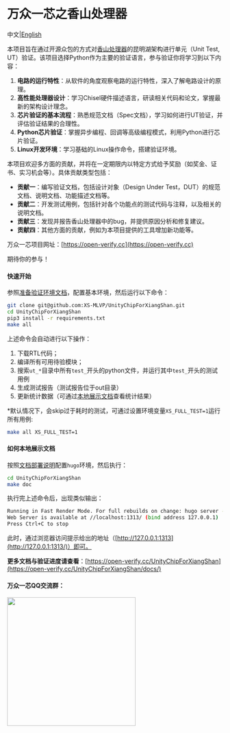# 万众一芯之香山处理器

中文|[English](/README.en.md)

本项目旨在通过开源众包的方式对[香山处理器](https://github.com/OpenXiangShan/XiangShan)的昆明湖架构进行单元（Unit Test, UT）验证。该项目选择Python作为主要的验证语言，参与验证你将学习到以下内容：

1. **电路的运行特性**：从软件的角度观察电路的运行特性，深入了解电路设计的原理。
2. **高性能处理器设计**：学习Chisel硬件描述语言，研读相关代码和论文，掌握最新的架构设计理念。
3. **芯片验证的基本流程**：熟悉规范文档（Spec文档），学习如何进行UT验证，并评估验证结果的合理性。
4. **Python芯片验证**：掌握异步编程、回调等高级编程模式，利用Python进行芯片验证。
5. **Linux开发环境**：学习基础的Linux操作命令，搭建验证环境。

本项目欢迎多方面的贡献，并将在一定期限内以特定方式给予奖励（如奖金、证书、实习机会等）。具体贡献类型包括：

- **贡献一**：编写验证文档，包括设计对象（Design Under Test，DUT）的规范文档、说明文档、功能描述文档等。
- **贡献二**：开发测试用例，包括针对各个功能点的测试代码与注释，以及相关的说明文档。
- **贡献三**：发现并报告香山处理器中的bug，并提供原因分析和修复建议。
- **贡献四**：其他方面的贡献，例如为本项目提供的工具增加新功能等。

万众一芯项目网址：[https://open-verify.cc](https://open-verify.cc)

期待你的参与！

#### 快速开始

参照[准备验证环境文档](https://open-verify.cc/UnityChipForXiangShan/docs/01_verfiy_env/)，配置基本环境，然后运行以下命令：

```bash
git clone git@github.com:XS-MLVP/UnityChipForXiangShan.git
cd UnityChipForXiangShan
pip3 install -r requirements.txt
make all
```

上述命令会自动进行以下操作：

1. 下载RTL代码；
1. 编译所有可用待验模块；
1. 搜索`ut_*`目录中所有`test_`开头的python文件，并运行其中`test_`开头的测试用例
1. 生成测试报告（测试报告位于out目录）
1. 更新统计数据（可通过[本地展示文档](#如何本地展示文档)查看统计结果）

*默认情况下，会skip过于耗时的测试，可通过设置环境变量`XS_FULL_TEST=1`运行所有用例:

```bash
make all XS_FULL_TEST=1
```

#### 如何本地展示文档

按照[文档部署说明](https://github.com/XS-MLVP/UnityChipForXiangShan/blob/main/documents/README.md)配置`hugo`环境，然后执行：

```bash
cd UnityChipForXiangShan
make doc
```

执行完上述命令后，出现类似输出：

```bash
Running in Fast Render Mode. For full rebuilds on change: hugo server --disableFastRender
Web Server is available at //localhost:1313/ (bind address 127.0.0.1)
Press Ctrl+C to stop
```

此时，通过浏览器访问提示给出的地址（[http://127.0.0.1:1313](http://127.0.0.1:1313/)）即可。


**更多文档与验证进度请查看**：[https://open-verify.cc/UnityChipForXiangShan](https://open-verify.cc/UnityChipForXiangShan/docs/)

#### 万众一芯QQ交流群：

<image src="/.github/image/600480230.jpg" alter="600480230" width=300px />
